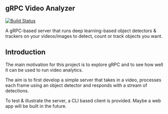 gRPC Video Analyzer
-------------------
[![Build Status](https://travis-ci.com/vishnu-muthiah/grpc-video-analyser.svg?branch=main)](https://travis-ci.com/vishnu-muthiah/grpc-video-analyser)

A gRPC-based server that runs deep learning-based object detectors & trackers on your
videos/images to detect, count or track objects you want.

## Introduction

The main motivation for this project is to explore gRPC and to see how well it can
be used to run video analytics.

The aim is to first develop a simple server that takes in a video, processes each
frame using an object detector and responds with a stream of detections.

To test & illustrate the server, a CLI based client is provided. Maybe a web app
will be built in the future.
